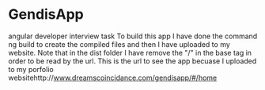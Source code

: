 # GendisApp
angular developer interview task
To build this app I have done the command ng build 
to create the compiled files and then I have uploaded to my website. 
Note that in the dist folder I have remove the "/" in the base tag in order to be read by the url.
This is the url to see the app becuase I uploaded to my porfolio websitehttp://www.dreamscoincidance.com/gendisapp/#/home

